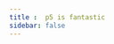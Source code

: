 ```yaml
---
title :  p5 is fantastic
sidebar: false
---
```

<ClientOnly>
<p5 type="sinCos3D"></p5>
</ClientOnly>